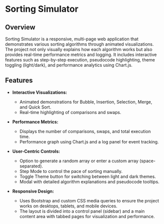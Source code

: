 # Sorting Simulator

## Overview

Sorting Simulator is a responsive, multi-page web application that demonstrates various sorting algorithms through animated visualizations. 
The project not only visually explains how each algorithm works but also provides real-time performance metrics and logging. 
It includes interactive features such as step-by-step execution, pseudocode highlighting, theme toggling (light/dark), and performance analytics using Chart.js.

## Features

- **Interactive Visualizations:**  
  - Animated demonstrations for Bubble, Insertion, Selection, Merge, and Quick Sort.
  - Real-time highlighting of comparisons and swaps.

- **Performance Metrics:**  
  - Displays the number of comparisons, swaps, and total execution time.
  - Performance graph using Chart.js and a log panel for event tracking.

- **User-Centric Controls:**  
  - Option to generate a random array or enter a custom array (space-separated).
  - Step Mode to control the pace of sorting manually.
  - Toggle Theme button for switching between light and dark themes.
  - Modal with detailed algorithm explanations and pseudocode tooltips.

- **Responsive Design:**  
  - Uses Bootstrap and custom CSS media queries to ensure the project works on desktops, tablets, and mobile devices.
  - The layout is divided into a control panel (sidebar) and a main content area with tabbed pages for visualization and performance.

